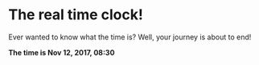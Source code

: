 # The real time clock!

Ever wanted to know what the time is? Well, your journey is about to end!

**The time is Nov 12, 2017, 08:30**